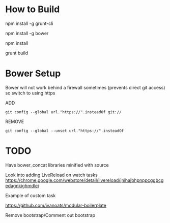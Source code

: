 How to Build
============
npm install -g grunt-cli

npm install -g bower

npm install

grunt build


Bower Setup
===========
Bower will not work behind a firewall sometimes (prevents direct git access) so switch to using https

ADD 

    git config --global url."https://".insteadOf git://

REMOVE 

    git config --global --unset url."https://".insteadOf


TODO
====
Have bower_concat libraries minified with source

Look into adding LiveReload on watch tasks https://chrome.google.com/webstore/detail/livereload/jnihajbhpnppcggbcgedagnkighmdlei

Example of custom task

https://github.com/ivanoats/modular-boilerplate

Remove bootstrap/Comment out bootstrap